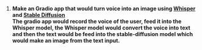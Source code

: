 1. #### Make an Gradio app that would turn voice into an image using [Whisper](https://github.com/openai/whisper) and [Stable Diffusion](https://github.com/CompVis/stable-diffusion)<br /> The gradio app would record the voice of the user, feed it into the Whisper model, the Whisper model would convert the voice into text and then the text would be feed into the stable-diffusion model which would make an image from the text input.
